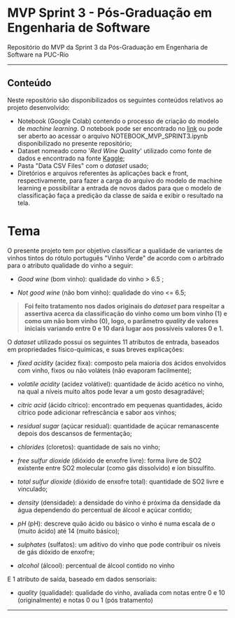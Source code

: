 # MVP Sprint 3 - Pós-Graduação em Engenharia de Software
Repositório do MVP da Sprint 3 da Pós-Graduação em Engenharia de Software na PUC-Rio

---

## Conteúdo

Neste repositório são disponibilizados os seguintes conteúdos relativos ao projeto desenvolvido:

- Notebook (Google Colab) contendo o processo de criação do modelo de _machine learning_. O notebook pode ser encontrado no [link](https://colab.research.google.com/drive/1tfvosFF_qT-ACnfLy3NHU0pjtJ67A3nc#scrollTo=n7GsW_alFtVu) ou pode ser aberto ao acessar o arquivo NOTEBOOK_MVP_SPRINT3.ipynb disponibilizado no presente repositório;
- Dataset nomeado como '_Red Wine Quality_' utilizado como fonte de dados e encontrado na fonte [Kaggle](https://www.kaggle.com/datasets/uciml/red-wine-quality-cortez-et-al-2009);
- Pasta "Data CSV Files" com o _dataset_ usado;
- Diretórios e arquivos referentes às aplicações back e front, respectivamente, para fazer a carga do arquivo do modelo de machine learning e possibilitar a entrada de novos dados para que o modelo de classificação faça a predição da classe de saída e exibir o resultado na tela.

# Tema
O presente projeto tem por objetivo classificar a qualidade de variantes de vinhos tintos do rótulo português "Vinho Verde" de acordo com o arbitrado para o atributo qualidade do vinho a seguir:

- _Good wine_ (bom vinho): qualidade do vinho > 6.5 ;

- _Not good wine_ (não bom vinho): qualidade do vino <= 6.5;

> __Foi feito tratamento nos dados originais do _dataset_ para respeitar a assertiva acerca da classificação do vinho como um bom vinho (1) e como um não bom vinho (0), logo, o parâmetro _quality_ de valores iniciais variando entre 0 e 10 dará lugar aos possíveis valores 0 e 1.__

O _dataset_ utilizado possui os seguintes 11 atributos de entrada, baseados em propriedades físico-químicas, e suas breves explicações:
- _fixed acidity_ (acidez fixa): composto pela maioria dos ácidos envolvidos com vinho, fixos ou não voláteis (não evaporam facilmente);

- _volatile acidity_ (acidez volátivel): quantidade de ácido acético no vinho, na qual a níveis muito altos pode levar a um gosto desagradável;

- _citric acid_ (ácido cítrico): encontrado em pequenas quantidades, ácido cítrico pode adicionar refrescância e sabor aos vinhos;

- _residual sugar_ (açúcar residual): quantidade de açúcar remanascente depois dos descansos de fermentação;

- _chlorides_ (cloretos): quantidade de sais no vinho;

- _free sulfur dioxide_ (dióxido de enxofre livre): forma livre de SO2 existente entre SO2 molecular (como gás dissolvido) e íon bissulfito.

- _total sulfur dioxide_ (dióxido de enxofre total): quantidade de SO2 livre e vinculado;

- _density_ (densidade): a densidade do vinho é próxima da densidade da água dependendo do percentual de álcool e açúcar contido;

- _pH_ (pH): descreve quão ácido ou básico o vinho é numa escala de o (muito ácido) até 14 (muito básico);

- _sulphates_ (sulfatos): um aditivo do vinho que pode contribuir os níveis de gás dióxido de enxofre;

- _alcohol_ (álcool): percentual de álcool contido no vinho 

E 1 atributo de saída, baseado em dados sensoriais:

- _quality_ (qualidade): qualidade do vinho, avaliada com notas entre 0 e 10 (originalmente) e notas 0 ou 1 (pós tratamento)

---

